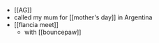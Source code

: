 - [[AG]]
- called my mum for [[mother's day]] in Argentina
- [[flancia meet]]
  - with [[bouncepaw]]
